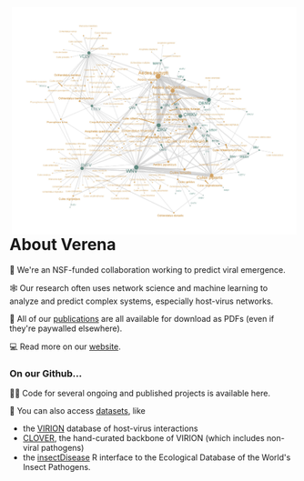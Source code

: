 <img align="right" src="https://github.com/viralemergence/.github/blob/main/profile/Arboviruses.jpg" width="500">

# About Verena

🦠 We're an NSF-funded collaboration working to predict viral emergence. 

🕸️ Our research often uses network science and machine learning to analyze and predict complex systems, especially host-virus networks.

📝 All of our [publications](https://www.viralemergence.org/work) are all available for download as PDFs (even if they're paywalled elsewhere).

💻 Read more on our [website](viralemergence.org).

### On our Github...

👩‍💻 Code for several ongoing and published projects is available here.

🔢 You can also access [datasets](https://www.viralemergence.org/data), like 
- the [VIRION](https://www.github.com/viralemergence/virion) database of host-virus interactions 
- [CLOVER](https://www.github.com/viralemergence/clover), the hand-curated backbone of VIRION (which includes non-viral pathogens) 
- the [insectDisease](https://www.github.com/viralemergence/insectDisease) R interface to the Ecological Database of the World's Insect Pathogens.


